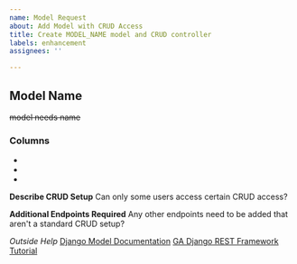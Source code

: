 ```yaml
---
name: Model Request
about: Add Model with CRUD Access
title: Create MODEL_NAME model and CRUD controller
labels: enhancement
assignees: ''

---
```


## Model Name
~~model needs name~~

### Columns
*
*
*

**Describe CRUD Setup**
Can only some users access certain CRUD access? 

**Additional Endpoints Required**
Any other endpoints need to be added that aren't a standard CRUD setup?

_Outside Help_
[Django Model Documentation](https://docs.djangoproject.com/en/2.1/ref/models/fields/)
[GA Django REST Framework Tutorial](https://git.generalassemb.ly/seir-622/django-rest-framework)
